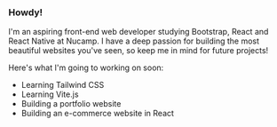 ### Howdy!

I'm an aspiring front-end web developer studying Bootstrap, React and React Native at Nucamp. I have a deep passion for building the most beautiful websites you've seen, so keep me in mind for future projects! 

Here's what I'm going to working on soon: 
- Learning Tailwind CSS
- Learning Vite.js
- Building a portfolio website
- Building an e-commerce website in React

<!--
**kpatterson23/kpatterson23** is a ✨ _special_ ✨ repository because its `README.md` (this file) appears on your GitHub profile.

Here are some ideas to get you started:

- 🔭 I’m currently working on ...
- 🌱 I’m currently learning ...
- 👯 I’m looking to collaborate on ...
- 🤔 I’m looking for help with ...
- 💬 Ask me about ...
- 📫 How to reach me: ...
- 😄 Pronouns: ...
- ⚡ Fun fact: ...
-->
